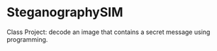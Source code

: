 # SteganographySIM
Class Project: decode an image that contains a secret message using programming.
